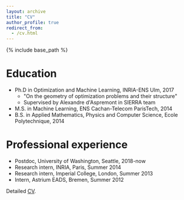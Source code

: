 ```yaml
---
layout: archive
title: "CV"
author_profile: true
redirect_from:
  - /cv.html
---
```


{% include base_path %}


Education
======
* Ph.D in Optimization and Machine Learning, INRIA-ENS Ulm, 2017
  - "On the geometry of optimization problems and their structure"
  - Supervised by Alexandre d'Aspremont in SIERRA team
* M.S. in Machine Learning, ENS Cachan-Telecom ParisTech, 2014
* B.S. in Applied Mathematics, Physics and Computer Science, Ecole Polytechnique, 2014


Professional experience
======
* Postdoc, University of Washington, Seattle, 2018-now
* Research intern, INRIA, Paris, Summer 2014
* Research intern, Imperial College, London, Summer 2013
* Intern, Astrium EADS, Bremen, Summer 2012

Detailed [CV](/files/cv_vroulet.pdf).

